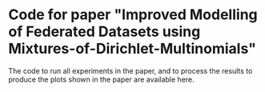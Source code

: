 # Code for paper "Improved Modelling of Federated Datasets using Mixtures-of-Dirichlet-Multinomials"

The code to run all experiments in the paper, and to process the results to produce the plots shown in the paper are available here.

